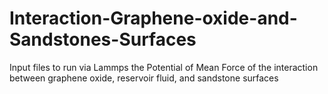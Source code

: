 # Interaction-Graphene-oxide-and-Sandstones-Surfaces
Input files to run via Lammps the Potential of Mean Force of the interaction between graphene oxide, reservoir fluid, and sandstone surfaces
